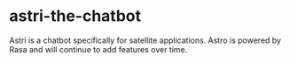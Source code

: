 # astri-the-chatbot
Astri is a chatbot specifically for satellite applications. Astro is powered by Rasa and will continue to add features over time.
